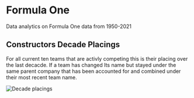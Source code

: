 # Formula One
Data analytics on Formula One data from 1950-2021

## Constructors Decade Placings
For all current ten teams that are activly competing this is their placing over the last decacde. If a team has changed Its name but stayed under the same parent company that has been accounted for and combined under their most recent team name.

![Decade placings](https://user-images.githubusercontent.com/88803320/148436822-8e22790c-13fa-47b1-928b-c9fc56c662af.png)
